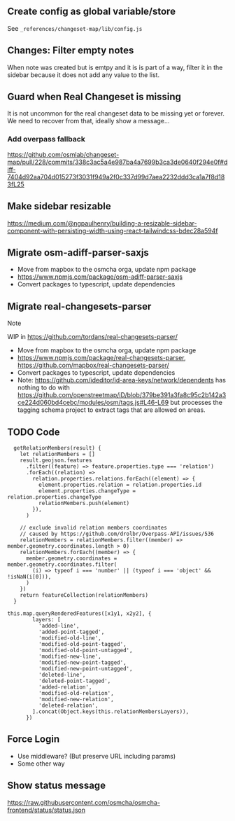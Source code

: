 ## Create config as global variable/store

See `_references/changeset-map/lib/config.js`

## Changes: Filter empty notes

When note was created but is emtpy and it is is part of a way, filter it in the sidebar because it does not add any value to the list.

## Guard when Real Changeset is missing

It is not uncommon for the real changeset data to be missing yet or forever.
We need to recover from that, ideally show a message…

### Add overpass fallback

https://github.com/osmlab/changeset-map/pull/228/commits/338c3ac5a4e987ba4a7699b3ca3de0640f294e0f#diff-7404d92aa704d015273f3031f949a2f0c337d99d7aea2232ddd3ca1a7f8d183fL25

## Make sidebar resizable

https://medium.com/@ngpaulhenry/building-a-resizable-sidebar-component-with-persisting-width-using-react-tailwindcss-bdec28a594f

## Migrate osm-adiff-parser-saxjs

- Move from mapbox to the osmcha orga, update npm package
- https://www.npmjs.com/package/osm-adiff-parser-saxjs
- Convert packages to typescript, update dependencies

## Migrate real-changesets-parser

> [!NOTE]
> WIP in https://github.com/tordans/real-changesets-parser/

- Move from mapbox to the osmcha orga, update npm package
- https://www.npmjs.com/package/real-changesets-parser, https://github.com/mapbox/real-changesets-parser/
- Convert packages to typescript, update dependencies
- Note: https://github.com/ideditor/id-area-keys/network/dependents has nothing to do with https://github.com/openstreetmap/iD/blob/379be391a3fa8c95c2b142a3ce224d060bd4cebc/modules/osm/tags.js#L46-L69 but processes the tagging schema project to extract tags that are allowed on areas.

## TODO Code

```
  getRelationMembers(result) {
    let relationMembers = []
    result.geojson.features
      .filter((feature) => feature.properties.type === 'relation')
      .forEach((relation) =>
        relation.properties.relations.forEach((element) => {
          element.properties.relation = relation.properties.id
          element.properties.changeType = relation.properties.changeType
          relationMembers.push(element)
        }),
      )

    // exclude invalid relation members coordinates
    // caused by https://github.com/drolbr/Overpass-API/issues/536
    relationMembers = relationMembers.filter((member) => member.geometry.coordinates.length > 0)
    relationMembers.forEach((member) => {
      member.geometry.coordinates = member.geometry.coordinates.filter(
        (i) => typeof i === 'number' || (typeof i === 'object' && !isNaN(i[0])),
      )
    })
    return featureCollection(relationMembers)
  }
```

```
this.map.queryRenderedFeatures([x1y1, x2y2], {
        layers: [
          'added-line',
          'added-point-tagged',
          'modified-old-line',
          'modified-old-point-tagged',
          'modified-old-point-untagged',
          'modified-new-line',
          'modified-new-point-tagged',
          'modified-new-point-untagged',
          'deleted-line',
          'deleted-point-tagged',
          'added-relation',
          'modified-old-relation',
          'modified-new-relation',
          'deleted-relation',
        ].concat(Object.keys(this.relationMembersLayers)),
      })
```

## Force Login

- Use middleware? (But preserve URL including params)
- Some other way

## Show status message

https://raw.githubusercontent.com/osmcha/osmcha-frontend/status/status.json
